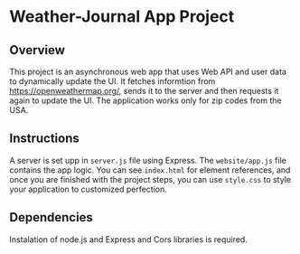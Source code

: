 # Weather-Journal App Project

## Overview

This project is an asynchronous web app that uses Web API and user data to dynamically update the UI. It fetches informtion from https://openweathermap.org/, sends it to the server and then requests it again to update the UI.
The application works only for zip codes from the USA.

## Instructions

A server is set upp in `server.js` file using Express. The `website/app.js` file contains the app logic. You can see `index.html` for element references, and once you are finished with the project steps, you can use `style.css` to style your application to customized perfection.

## Dependencies

Instalation of node.js and Express and Cors libraries is required.
